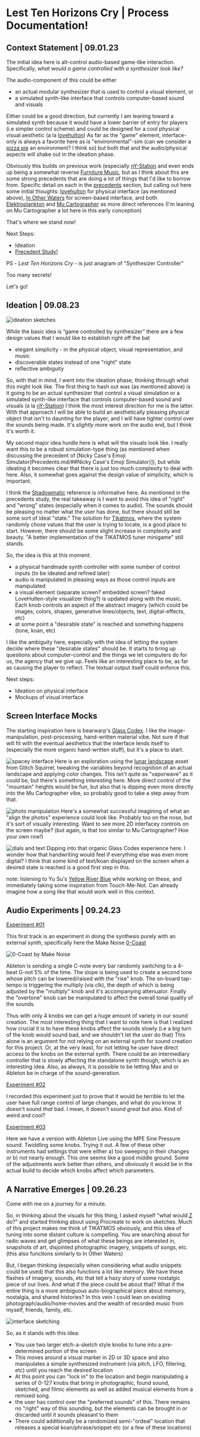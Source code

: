 # Lest Ten Horizons Cry | Process Documentation!

## Context Statement | 09.01.23

The initial idea here is alt-control audio-based game-like interaction. Specifically, *what would a game controlled with a synthesizer look like?* 

The audio-component of this could be either
- an actual modular synthesizer that is used to control a visual element, or
- a simulated synth-like interface that controls computer-based sound and visuals

Either could be a good direction, but currently I am leaning toward a simulated synth because it would have a lower barrier of entry for players (i.e simpler control scheme) and could be designed for a cool physical visual aesthetic (a la [lovehulton](https://www.lovehulten.com/)) As far as the "game" element, interface-only is always a favorite here as is  "environmental"-sim (can we consider a [pizza pie](https://github.com/mouseandthebillionaire/purrrfectPizza) an environment? I think so) but both that and the audio/physical aspects will shake out in the ideation phase.

Obviously this builds on previous work (especially [nY-Station](http://www.mouseandthebillionare.com/nys) and even ends up being a somewhat reverse [Furniture Music](https://github.com/Whaaat-Lab/furnitureMusic), but as I think about this are some strong precedents that are doing a lot of things that I'd like to borrow from. Specific detail on each in the [precedents](precedents.md) section, but calling out here some initial thoughts:  [lovehulton](https://www.lovehulten.com/) for physical interface (as mentioned above), [In Other Waters](https://www.fellowtraveller.games/in-other-waters) for screen-based interface, and both [Elektroplankton](https://www.nintendo.com/consumer/gameslist/manuals/DS_Electroplankton.pdf) and [Mu Cartographer](https://titouanm.com/mucartographer/) as more direct references (I'm leaning on Mu Cartographer a lot here in this early conception)

That's where we stand now!

Next Steps:
- Ideation
- [Precedent Study!](Precedents.md)

PS - *Lest Ten Horizons Cry* - is just anagram of "Synthesizer Controller"

Too many secrets!

Let's go!

## Ideation | 09.08.23

![ideation sketches](Media/ideation.jpg)

While the basic idea is “game controlled by synthesizer” there are a few design values that I would like to establish right off the bat
- elegant simplicity - in the physical object, visual representation, and music
- discoverable states instead of one "right" state
- reflective ambiguity

So, with that in mind, I went into the ideation phase, thinking through what this might look like. The first thing to hash out was (as mentioned above) is it going to be an actual synthesizer that control a visual simulation or  a simulated synth-like interface that controls computer-based sound and visuals (a la [nY-Station](Precedents.md/##nyStation)) I think the most interest direction for me is the latter. With that approach I will be able to build an aesthetically pleasing physical object that isn't to daunting for the player, and I will have tighter control over the sounds being made. It's *slightly* more work on the audio end, but I think it's worth it.

My second major idea hurdle here is what will the visuals look like. I really want this to be a robust simulation-type thing (as mentioned when discussing the precedent of [Nicky Case's Emoji Simulator(Precedents.md/##Nicky Case's Emoji Simulator)]), but while ideating it becomes clear that there is just too much complexity to deal with here. Also, it somewhat goes against the design value of simplicity, which is important.

I think the [Shadowmatic](Precedents.md/##Shadowmatic) reference is informative here. As mentioned in the precedents study, the real takeaway is I want to avoid this idea of "right" and "wrong" states (especially when it comes to audio). The sounds should be pleasing no matter what the user has done, but there should still be some sort of ideal "state." The solution for [Tikatmos](Precedents.md##Tikatmos), where the system randomly chose values that the user is trying to locate, is a good place to start. However, there should be some slight increase in complexity and beauty. "A better implementation of the TIKATMOS tuner minigame" still stands. 

So, the idea is this at this moment: 
- a physical handmade synth controller with some number of control inputs (to be ideated and refined later)
- audio is manipulated in pleasing ways as those control inputs are manipulated
- a visual element (separate screen? embedded screen? faked LoveHulten-style visualizer thing?) is updated along with the music. Each knob controls an aspect of the abstract imagery (which could be images, colors, shapes, generative lines/objects, text, digital-effects, etc)
- at some point a "desirable state" is reached and something happens (tone, koan, etc)

I like the ambiguity here, especially with the idea of letting the system decide where these "desirable states" should be. It starts to bring up questions about computer-control and the things we let computers do for us, the agency that we give up. Feels like an interesting place to be, as far as causing the player to reflect. The textual output itself could enforce this. 

Next steps:
- Ideation on physical interface
- Mockups of visual interface

## Screen Interface Mocks

The starting inspiration here is bearwarp's [Glass Codex](https://bearwarp.com/#/glass-codecs/). I like the image-manipulation, post-processing, hand-written material vibe. Not sure if that will fit with the eventual aesthetics that the interface lends itself to (especially the more organic hand-written stuff), but it's a place to start.

![spacey interface](Media/interfaceMock_0.gif)
Here is an exploration using the [lunar landscape](https://assetstore.unity.com/packages/3d/environments/landscapes/lunar-landscape-3d-132614) asset from Glitch Squirrel, tweaking the variables beyond recognition of an actual landscape and applying color changes. This isn't quite as "vaporwave" as it could be, but there's something interesting here. More direct control of the "mountain" heights would be fun, but also that is dipping even more directly into the Mu Cartographer vibe, so probably good to take a step away from that. 

![photo manipulation](Media/interfaceMock_1.gif)
Here's a somewhat successful imagining of what an "align the photos" experience could look like. Probably too on the nose, but it's sort of visually interesting. Want to see more 2D interfacey controls on the screen maybe? (but again, is that too similar to Mu Cartographer? Hoe your own row!)

![dials and text](Media/interfaceMock_0.png)
Dipping into that organic Glass Codex experience here. I wonder how that handwriting would feel if everything else was even more digital? I think that some kind of text/koan displayed on the screen when a desired state is reached is a good first step in this.

note: listening to Yu Su's [Yellow River Blue](https://yusu.bandcamp.com/album/yellow-river-blue) while working on these, and immediately taking some inspiration from Touch-Me-Not. Can already imagine how a song like that would work well in this context.

## Audio Experiments | 09.24.23

[Experiment #01](https://soundcloud.com/thebillionaire/lthc-01)

This first track is an experiment in doing the synthesis purely with an external synth, specifically here the Make Noise [0-Coast](https://www.makenoisemusic.com/synthesizers/ohcoast)

![0-Coast by Make Noise](https://www.makenoisemusic.com/thumbs/synthesizers/ohcoast/0-coast-sep20-1584x1056-q100.jpg)

Ableton is sending a single C-note every bar randomly switching to a 4-beat G-not 5% of the time. The slope is being used to create a second tone whose pitch can be lowered/raised with the "rise" knob. The on-board tap-tempo is triggering the multiply (via clk), the depth of which is being adjusted by the "multiply" knob and it's accompanying attenuator. Finally the "overtone" knob can be manipulated to affect the overall tonal quality of the sounds. 

Thus with only 4 knobs we can get a huge amount of variety in our sound creation. The most interesting thing that I want to note here is that I realized how crucial it is to have these knobs affect the sounds slowly (i.e a big turn of the knob would sound bad, and we shouldn't let the user do that) This alone is an argument for not relying on an external synth for sound creation for this project. Or, at the very least, for not letting he user have direct access to the knobs on the external synth. There could be an intermediary controller that is slowly affecting the standalone synth though, which is an interesting idea. Also, as always, it is possible to be letting Max and or Ableton be in charge of the sound-generation. 

[Experiment #02](https://soundcloud.com/thebillionaire/lthc-experiment-02)

I recorded this experiment just to prove that it would be terrible to let the user have full range control of large changes, and what do you know. It doesn't sound _that_ bad. I mean, it doesn't sound *great* but also. Kind of weird and cool?

[Experiment #03](https://soundcloud.com/thebillionaire/lthc-exploration-03)

Here we have a version with Ableton Live using the MPE Sine Pressure sound. Twiddling some knobs. Trying it out. A few of these other instruments had settings that were either a) too sweeping in their changes or b) not nearly enough. This one seems like a good middle ground. Some of the adjustments work better than others, and obviously it would be in the actual build to decide which knobs affect which parameters.

## A Narrative Emerges |  09.26.23

Come with me on a journey for a minute. 

So, in thinking about the visuals for this thing, I asked myself "what would [Z](https://github.com/zspacesheikh) do?" and started thinking about using Procreate to work on sketches. Much of this project makes me think of TIKATMOS obviously, and this idea of tuning into some distant culture is compelling. You are searching about for radio waves and get glimpses of what these beings are interested in, snapshots of art, disjointed photographic imagery, snippets of songs, etc. (this also functions similarly to In Other Waters)

But, I began thinking (especially when considering what audio snippets could be used) that this also functions a lot like memory. We have these flashes of imagery, sounds, etc that tell a hazy story of some nostalgic piece of our lives. And what if the piece could be about that? What if the entire thing is a more ambiguous auto-biographical piece about memory, nostalgia, and shared histories? In this vein I could lean on existing photograph/audio/home-movies and the wealth of recorded music from myself, friends, family, etc.

![interface sketching](Media/interfaceSketches_0.jpg)

So, as it stands with this idea:
- You use two larger etch-a-sketch style knobs to tune into a pre-determined portion of the screen
- This moves around a visual marker in 2D or 3D space and also manipulates a simple synthesized instrument (via pitch, LFO, filtering, etc) until you reach the desired location
- At this point you can "lock in" to the location and begin manipulating a series of 0-127 knobs that bring in photographic, found sound, sketched, and filmic elements as well as added musical elements from a remixed song.
- the user has control over the "preferred sounds" of this. There remains no "right" way of this sounding, but the elements can be brought in or discarded until it sounds pleasant to them
- There could additionally be a randomized semi-"ordeal" location that releases a special koan/phrase/snippet etc (or a few of these locations)


